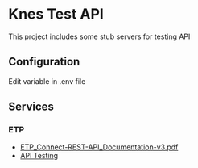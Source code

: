 # Knes Test API

This project includes some stub servers for testing API 

## Configuration

Edit variable in .env file

## Services 

### ETP

* [ETP_Connect-REST-API_Documentation-v3.pdf](https://gitlab.haravan.com/haravan_app/enterprise-tasks/uploads/0a8f50dc5f300f808f63e82a013d80a7/ETP_Connect-REST-API_Documentation-v3.pdf)
* [API Testing](test/ETP/etp.api.rest)